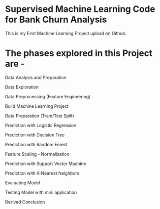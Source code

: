 # Supervised Machine Learning Code for Bank Churn Analysis 
This is my First Machine Learning Project upload on Github.

# The phases explored in this Project are -

Data Analysis and Preparation

Data Exploration

Data Preprocessing (Feature Engineering)

Build Machine Learning Project

Data Preparation (Train/Test Split)

Prediction with Logistic Regression

Prediction with Decision Tree

Prediction with Random Forest

Feature Scaling - Normalization

Prediction with Support Vector Machine

Prediction with K-Nearest Neighbors

Evaluating Model

Testing Model with mini application

Derived Conclusion
